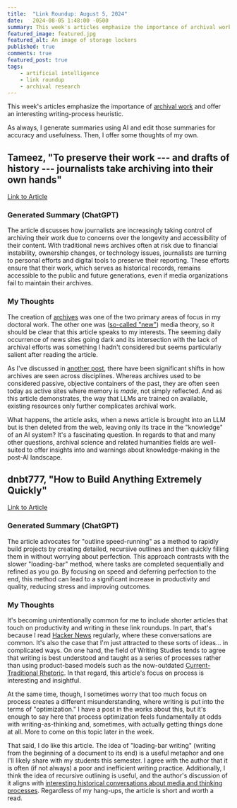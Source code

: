 ```yaml
---
title:  "Link Roundup: August 5, 2024"
date:   2024-08-05 1:48:00 -0500
summary: This week's articles emphasize the importance of archival work and offer an interesting writing-process heuristic.
featured_image: featured.jpg
featured_alt: An image of storage lockers
published: true
comments: true
featured_post: true
tags:
    - artificial intelligence
    - link roundup
    - archival research
---
```


This week's articles emphasize the importance of [archival work](/tags/archival-research) and offer
an interesting writing-process heuristic.

As always, I generate summaries using AI and edit those summaries for
accuracy and usefulness. Then, I offer some thoughts of my own.

## Tameez, "To preserve their work --- and drafts of history --- journalists take archiving into their own hands"

[Link to
Article](https://www.niemanlab.org/2024/07/to-preserve-their-work-and-drafts-of-history-journalists-take-archiving-into-their-own-hands/)

### Generated Summary (ChatGPT)

The article discusses how journalists are increasingly taking control of
archiving their work due to concerns over the longevity and
accessibility of their content. With traditional news archives often at
risk due to financial instability, ownership changes, or technology
issues, journalists are turning to personal efforts and digital tools to
preserve their reporting. These efforts ensure that their work, which
serves as historical records, remains accessible to the public and
future generations, even if media organizations fail to maintain their
archives.

### My Thoughts

The creation of [archives](/tags/archival-research) was one of the two primary areas of focus in my
doctoral work. The other one was ([so-called
"new"](/posts/2021/11/what-is-new-about-new-media/))
media theory, so it should be clear that this article speaks to my
interests. The seeming daily occurrence of news sites going dark and its
intersection with the lack of archival efforts was something I hadn't
considered but seems particularly salient after reading the article.

As I've discussed in [another
post](/posts/2021/11/memory-document-archive/),
there have been significant shifts in how archives are seen across
disciplines. Whereas archives used to be considered passive, objective
containers of the past, they are often seen today as active sites where
memory is *made*, not simply reflected. And as this article
demonstrates, the way that LLMs are trained on available, existing
resources only further complicates archival work.

What happens, the article asks, when a news article is brought into an
LLM but is then deleted from the web, leaving only its trace in the
"knowledge" of an AI system? It's a fascinating question. In regards to
that and many other questions, archival science and related humanities
fields are well-suited to offer insights into and warnings about
knowledge-making in the post-AI landscape.

## dnbt777, "How to Build Anything Extremely Quickly"

[Link to
Article](https://learnhowtolearn.org/how-to-build-extremely-quickly/)

### Generated Summary (ChatGPT)

The article advocates for "outline speed-running" as a method to rapidly
build projects by creating detailed, recursive outlines and then quickly
filling them in without worrying about perfection. This approach
contrasts with the slower "loading-bar" method, where tasks are
completed sequentially and refined as you go. By focusing on speed and
deferring perfection to the end, this method can lead to a significant
increase in productivity and quality, reducing stress and improving
outcomes.

### My Thoughts

It's becoming unintentionally common for me to include shorter articles
that touch on productivity and writing in these link roundups. In part,
that's because I read [Hacker News](https://news.ycombinator.com/)
regularly, where these conversations are common. It's also the case that
I'm just attracted to these sorts of ideas... in complicated ways. On
one hand, the field of Writing Studies tends to agree that writing is
best understood and taught as a series of processes rather than using
product-based models such as the now-outdated [Current-Traditional
Rhetoric](https://en.wikipedia.org/wiki/Theories_of_rhetoric_and_composition_pedagogy#Current-traditional_rhetoric).
In that regard, this article's focus on process is interesting and
insightful.

At the same time, though, I sometimes worry that too much focus on
process creates a different misunderstanding, where writing is put into
the terms of "optimization." I have a post in the works about this, but
it's enough to say here that process optimization feels fundamentally at
odds with writing-as-thinking and, sometimes, with actually getting
things done at all. More to come on this topic later in the week.

That said, I do like this article. The idea of "loading-bar writing"
(writing from the beginning of a document to its end) is a useful
metaphor and one I'll likely share with my students this semester. I
agree with the author that it is often (if not always) a poor and
inefficient writing practice. Additionally, I think the idea of
recursive outlining is useful, and the author's discussion of it aligns
with [interesting historical conversations about media and thinking
processes](/posts/2023/07/ted-nelsons-evolutionary-list-file-and-information-management/).
Regardless of my hang-ups, the article is short and worth a read.
